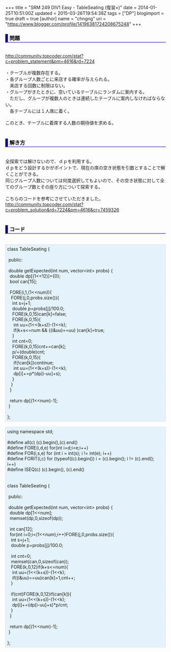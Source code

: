 +++
title = "SRM 249 DIV1 Easy - TableSeating (復習×)"
date = 2014-01-25T10:51:00Z
updated = 2015-03-26T19:54:38Z
tags = ["DP"]
blogimport = true
draft = true
[author]
	name = "chngng"
	uri = "https://www.blogger.com/profile/14196381724208675248"
+++

<div dir="ltr" style="text-align: left;" trbidi="on"><h3 style="border-bottom: 2px solid slateblue; border-left: 8px solid navy; color: black; padding: 0px 0px 1px 5px;">問題 </h3><br /><a href="http://community.topcoder.com/stat?c=problem_statement&amp;pm=4616&amp;rd=7224" target="_blank">http://community.topcoder.com/stat?c=problem_statement&amp;pm=4616&amp;rd=7224</a><br /><br />・テーブルが複数存在する。<br />・各グループ人数ごとに来店する確率が与えられる。<br />　来店する回数に制限はない。<br />・グループがきたときに、空いているテーブルにランダムに案内する。<br />　ただし、グループが複数人のときは連続したテーブルに案内しなければならない。<br />　各テーブルには１人席に着く。<br /><br />このとき、テーブルに着席する人数の期待値を求める。<br /><br /><h3 style="border-bottom: 2px solid slateblue; border-left: 8px solid navy; color: black; padding: 0px 0px 1px 5px;">解き方</h3><br />全探索では解けないので、ｄｐを利用する。<br />ｄｐをどう設計するかがポイントで、現在の席の空き状態を引数とすることで解くことができる。<br />同じグループ人数については何度選択してもよいので、その空き状態に対して全てのグループ数とその座り方について探索する。<br /><br />こちらのコードを参考にさせていただきました。<br /><a href="http://community.topcoder.com/stat?c=problem_solution&amp;rd=7224&amp;pm=4616&amp;cr=7459326" target="_blank">http://community.topcoder.com/stat?c=problem_solution&amp;rd=7224&amp;pm=4616&amp;cr=7459326</a><br /><br /><h3 style="border-bottom: 2px solid slateblue; border-left: 8px solid navy; color: black; padding: 0px 0px 1px 5px;">コード </h3><br /><div style="background-color: #e3f2fb; border: 1px dotted #CCCCCC; padding: 5px;">class TableSeating {<br /><br /><span class="Apple-tab-span" style="white-space: pre;"> </span>public:<br /><br /><span class="Apple-tab-span" style="white-space: pre;"> </span>double getExpected(int num, vector&lt;int&gt; probs) {<br /><span class="Apple-tab-span" style="white-space: pre;">  </span>double dp[(1&lt;&lt;12)]={0};<br /><span class="Apple-tab-span" style="white-space: pre;">  </span>bool can[15];<br /><br /><span class="Apple-tab-span" style="white-space: pre;">  </span>FORE(i,1,(1&lt;&lt;num)){<br /><span class="Apple-tab-span" style="white-space: pre;">   </span>FORE(j,0,probs.size()){<br /><span class="Apple-tab-span" style="white-space: pre;">    </span>int s=j+1;<br /><span class="Apple-tab-span" style="white-space: pre;">    </span>double p=probs[j]/100.0;<br /><span class="Apple-tab-span" style="white-space: pre;">    </span>FORE(k,0,15)can[k]=false;<br /><span class="Apple-tab-span" style="white-space: pre;">    </span>FORE(k,0,15){<br /><span class="Apple-tab-span" style="white-space: pre;">     </span>int uu=(1&lt;&lt;(k+s))-(1&lt;&lt;k);<br /><span class="Apple-tab-span" style="white-space: pre;">     </span>if(k+s&lt;=num &amp;&amp; ((i&amp;uu)==uu) )can[k]=true;<br /><span class="Apple-tab-span" style="white-space: pre;">    </span>}<br /><span class="Apple-tab-span" style="white-space: pre;">    </span>int cnt=0;<br /><span class="Apple-tab-span" style="white-space: pre;">    </span>FORE(k,0,15)cnt+=can[k];<br /><span class="Apple-tab-span" style="white-space: pre;">    </span>p/=(double)cnt;<br /><span class="Apple-tab-span" style="white-space: pre;">    </span>FORE(k,0,15){<br /><span class="Apple-tab-span" style="white-space: pre;">     </span>if(!can[k])continue;<br /><span class="Apple-tab-span" style="white-space: pre;">     </span>int uu=(1&lt;&lt;(k+s))-(1&lt;&lt;k);<br /><span class="Apple-tab-span" style="white-space: pre;">     </span>dp[i]+=p*(dp[i-uu]+s);<br /><span class="Apple-tab-span" style="white-space: pre;">    </span>}<br /><span class="Apple-tab-span" style="white-space: pre;">   </span>}<br /><span class="Apple-tab-span" style="white-space: pre;">  </span>}<br /><br /><span class="Apple-tab-span" style="white-space: pre;">  </span>return dp[(1&lt;&lt;num)-1];<br /><span class="Apple-tab-span" style="white-space: pre;"> </span>}<br /><br />};</div><br /><div style="background-color: #e3f2fb; border: 1px dotted #CCCCCC; padding: 5px;">using namespace std;<br /><br />#define all(c) (c).begin(),(c).end()<br />#define FORE(i,d,e) for(int i=d;i&lt;e;i++)<br />#define FOR(i,s,e) for (int i = int(s); i != int(e); i++)<br />#define FORIT(i,c) for (typeof((c).begin()) i = (c).begin(); i != (c).end(); i++)<br />#define ISEQ(c) (c).begin(), (c).end()<br /><br /><br />class TableSeating {<br /><br /><span class="Apple-tab-span" style="white-space: pre;"> </span>public:<br /><br /><span class="Apple-tab-span" style="white-space: pre;"> </span>double getExpected(int num, vector&lt;int&gt; probs) {<br /><span class="Apple-tab-span" style="white-space: pre;">  </span>double dp[1&lt;&lt;num];<br /><span class="Apple-tab-span" style="white-space: pre;">  </span>memset(dp,0,sizeof(dp));<br /><br /><span class="Apple-tab-span" style="white-space: pre;">  </span>int can[12];<br /><span class="Apple-tab-span" style="white-space: pre;">  </span>for(int i=0;i&lt;(1&lt;&lt;num);i++)FORE(j,0,probs.size()){<br /><span class="Apple-tab-span" style="white-space: pre;">   </span>int s=j+1;<br /><span class="Apple-tab-span" style="white-space: pre;">   </span>double p=probs[j]/100.0;<br /><br /><span class="Apple-tab-span" style="white-space: pre;">   </span>int cnt=0;<br /><span class="Apple-tab-span" style="white-space: pre;">   </span>memset(can,0,sizeof(can));<br /><span class="Apple-tab-span" style="white-space: pre;">   </span>FORE(k,0,12)if(k+s&lt;=num){<br /><span class="Apple-tab-span" style="white-space: pre;">    </span>int uu=(1&lt;&lt;(k+s))-(1&lt;&lt;k);<br /><span class="Apple-tab-span" style="white-space: pre;">    </span>if((i&amp;uu)==uu)can[k]=1,cnt++;<br /><span class="Apple-tab-span" style="white-space: pre;">   </span>}<br /><br /><span class="Apple-tab-span" style="white-space: pre;">   </span>if(cnt)FORE(k,0,12)if(can[k]){<br /><span class="Apple-tab-span" style="white-space: pre;">    </span>int uu=(1&lt;&lt;(k+s))-(1&lt;&lt;k);<br /><span class="Apple-tab-span" style="white-space: pre;">    </span>dp[i]+=(dp[i-uu]+s)*p/cnt;<br /><span class="Apple-tab-span" style="white-space: pre;">   </span>}<br /><span class="Apple-tab-span" style="white-space: pre;">  </span>}<br /><br /><span class="Apple-tab-span" style="white-space: pre;">  </span>return dp[(1&lt;&lt;num)-1];<br /><span class="Apple-tab-span" style="white-space: pre;"> </span>}<br /><br />};</div></div>
